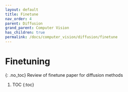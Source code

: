 ```yaml
---
layout: default
title: Finetune
nav_order: 4
parent: Diffusion
grand_parent: Computer Vision
has_children: true
permalink: /docs/computer_vision/diffusion/finetune
---
```


# Finetuning
{: .no_toc}
Review of finetune paper for diffusion methods

1. TOC
{:toc}